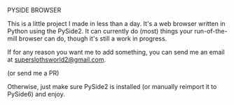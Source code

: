 PYSIDE BROWSER

This is a little project I made in less than a day. It's a web browser written in Python using the PySide2.
It can currently do (most) things your run-of-the-mill browser can do, though it's still a work in progress.

If for any reason you want me to add something, you can send me an email at superslothsworld2@gmail.com.

(or send me a PR)

Otherwise, just make sure PySide2 is installed (or manually reimport it to PySide6) and enjoy.

